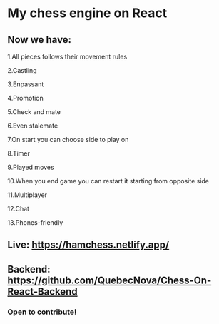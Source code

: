# My chess engine on React

## Now we have:

1.All pieces follows their movement rules

2.Castling

3.Enpassant

4.Promotion

5.Check and mate

6.Even stalemate

7.On start you can choose side to play on

8.Timer

9.Played moves

10.When you end game you can restart it starting from opposite side

11.Multiplayer

12.Chat

13.Phones-friendly

## Live: https://hamchess.netlify.app/

## Backend: https://github.com/QuebecNova/Chess-On-React-Backend

### Open to contribute!
